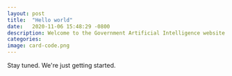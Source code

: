 ```yaml
---
layout: post
title:  "Hello world"
date:   2020-11-06 15:48:29 -0800
description: Welcome to the Government Artificial Intelligence website.
categories: 
image: card-code.png
---
```


Stay tuned. We're just getting started.